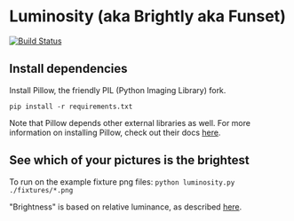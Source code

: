 # Luminosity (aka Brightly aka Funset)
[![Build Status](https://travis-ci.org/AnliYang/luminosity.svg?branch=master)](https://travis-ci.org/AnliYang/luminosity)

## Install dependencies
Install Pillow, the friendly PIL (Python Imaging Library) fork.

`pip install -r requirements.txt`

Note that Pillow depends other external libraries as well. For more information on installing Pillow, check out their docs [here](http://pillow.readthedocs.io/en/3.2.x/installation.html).

## See which of your pictures is the brightest
To run on the example fixture png files:
`python luminosity.py ./fixtures/*.png`

"Brightness" is based on relative luminance, as described [here](https://en.wikipedia.org/wiki/Relative_luminance).

